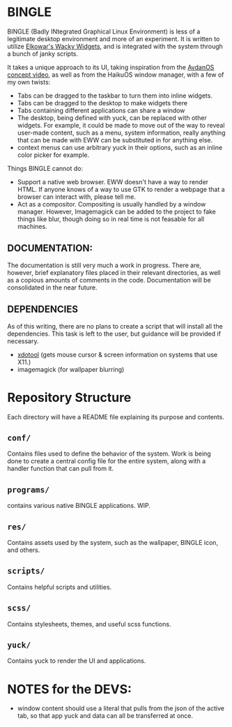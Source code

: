 # BINGLE
BINGLE (Badly INtegrated Graphical Linux Environment) is less of a legitimate desktop environment and more of an experiment. It is written to utilize [Elkowar's Wacky Widgets](https://github.com/elkowar/eww), and is integrated with the system through a bunch of janky scripts.

It takes a unique approach to its UI, taking inspiration from the [AvdanOS concept video](https://www.youtube.com/watch?v=tXFEiw1aJTw), as well as from the HaikuOS window manager, with a few of my own twists:

- Tabs can be dragged to the taskbar to turn them into inline widgets.
- Tabs can be dragged to the desktop to make widgets there
- Tabs containing different applications can share a window
- The desktop, being defined with yuck, can be replaced with other widgets. For example, it could be made to move out of the way to reveal user-made content, such as a menu, system information, really anything that can be made with EWW can be substituted in for anything else.
- context menus can use arbitrary yuck in their options, such as an inline color picker for example.

Things BINGLE cannot do:
- Support a native web browser. EWW doesn't have a way to render HTML. If anyone knows of a way to use GTK to render a webpage that a browser can interact with, please tell me. 
- Act as a compositor. Compositing is usually handled by a window manager. However, Imagemagick can be added to the project to fake things like blur, though doing so in real time is not feasable for all machines.

## DOCUMENTATION:
The documentation is still very much a work in progress.
There are, however, brief explanatory files placed in their relevant directories, as well as a copious amounts of comments in the code.
Documentation will be consolidated in the near future.

## DEPENDENCIES
As of this writing, there are no plans to create a script that will install all the dependencies. This task is left to the user, but guidance will be provided if necessary.
- [xdotool](https://github.com/jordansissel/xdotool) (gets mouse cursor & screen information on systems that use X11.)
- imagemagick (for wallpaper blurring)

# Repository Structure
Each directory will have a README file explaining its purpose and contents.

## `conf/`
Contains files used to define the behavior of the system. Work is being done to create a central config file for the entire system, along with a handler function that can pull from it.

## `programs/`
contains various native BINGLE applications. WIP.

## `res/`
Contains assets used by the system, such as the wallpaper, BINGLE icon, and others.

## `scripts/`
Contains helpful scripts and utilities.

## `scss/`
Contains stylesheets, themes, and useful scss functions.

## `yuck/`
Contains yuck to render the UI and applications.

# NOTES for the DEVS:
- window content should use a literal that pulls from the json of the active tab, so that app yuck and data can all be transferred at once.
